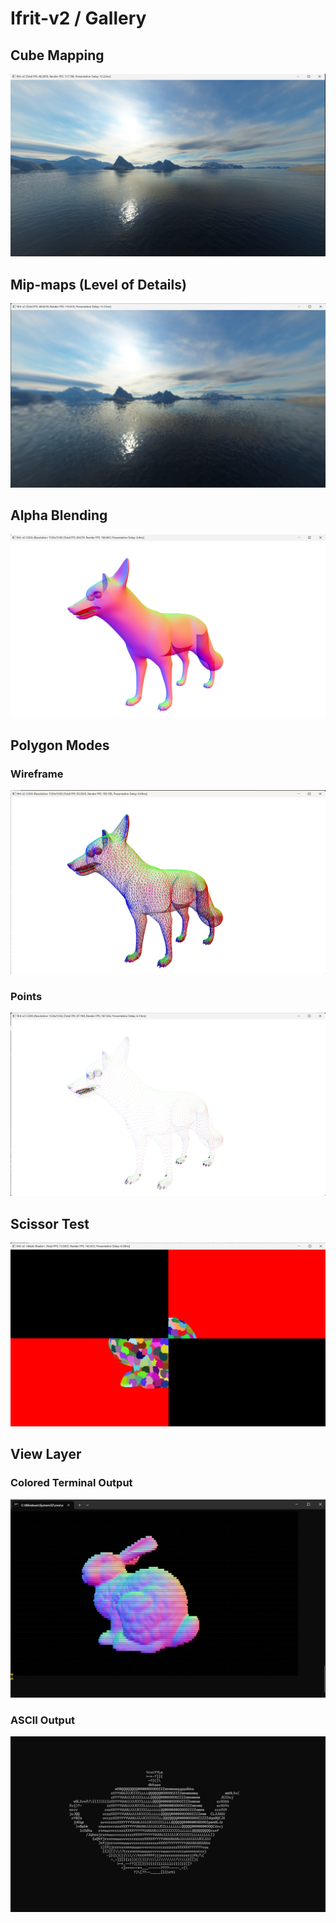 # Ifrit-v2 / Gallery



## Cube Mapping

![](img/img_skybox.png)



## Mip-maps (Level of Details)

![](img/img_mipmapfilter.png)



## Alpha Blending

![](img/img_alphablend.png)



## Polygon Modes

### Wireframe

![](img/img_wireframe.png)

### Points

![](img/img_point.png)





## Scissor Test

![](img/img_scissortest.png)





## View Layer

### Colored Terminal Output

![](img/img_terminaldisplay.png)

### ASCII Output

![](img/img_ascii.png)

